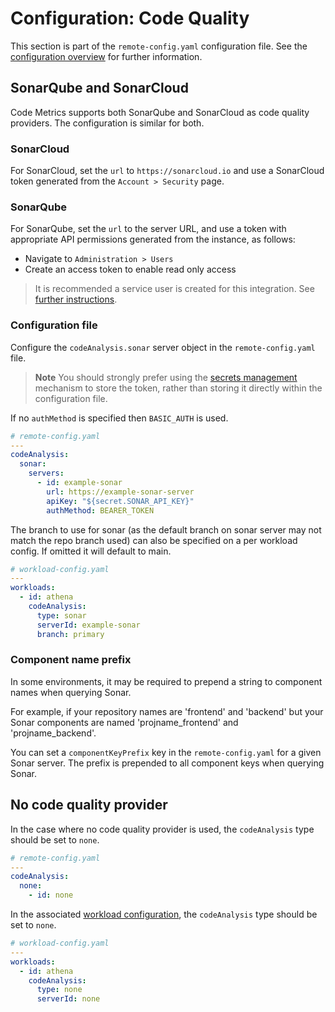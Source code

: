 # Configuration: Code Quality

This section is part of the `remote-config.yaml` configuration file. See the [configuration overview](./configuration.md) for further information.

## SonarQube and SonarCloud

Code Metrics supports both SonarQube and SonarCloud as code quality providers. The configuration is similar for both.

### SonarCloud

For SonarCloud, set the `url` to `https://sonarcloud.io` and use a SonarCloud token generated from the `Account > Security` page.

### SonarQube

For SonarQube, set the `url` to the server URL, and use a token with appropriate API permissions generated from the instance, as follows:

- Navigate to `Administration > Users`
- Create an access token to enable read only access

> It is recommended a service user is created for this integration.
> See [further instructions](https://docs.sonarsource.com/sonarqube-server/latest/user-guide/managing-tokens/).

### Configuration file

Configure the `codeAnalysis.sonar` server object in the `remote-config.yaml` file.

> **Note**
> You should strongly prefer using the [secrets management](./secret_management.md) mechanism to store the token,
> rather than storing it directly within the configuration file.

If no `authMethod` is specified then `BASIC_AUTH` is used.
```yaml
# remote-config.yaml
---
codeAnalysis:
  sonar:
    servers:
      - id: example-sonar
        url: https://example-sonar-server
        apiKey: "${secret.SONAR_API_KEY}"
        authMethod: BEARER_TOKEN
```


The branch to use for sonar (as the default branch on sonar server may not match the repo branch used) can also be specified on a per workload config. If omitted it will default to main.

```yaml
# workload-config.yaml
---
workloads:
  - id: athena
    codeAnalysis:
      type: sonar
      serverId: example-sonar
      branch: primary
```

### Component name prefix

In some environments, it may be required to prepend a string to component names when querying Sonar.

For example, if your repository names are 'frontend' and 'backend' but your Sonar components are named 'projname_frontend' and 'projname_backend'.

You can set a `componentKeyPrefix` key in the `remote-config.yaml` for a given Sonar server. The prefix is prepended to all component keys when querying Sonar.

## No code quality provider

In the case where no code quality provider is used, the `codeAnalysis` type should be set to `none`.

```yaml
# remote-config.yaml
---
codeAnalysis:
  none:
    - id: none
```

In the associated [workload configuration](./config_workloads.md), the `codeAnalysis` type should be set to `none`.

```yaml
# workload-config.yaml
---
workloads:
  - id: athena
    codeAnalysis:
      type: none
      serverId: none
```
